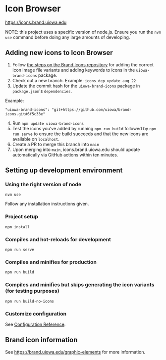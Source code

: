 # Icon Browser
https://icons.brand.uiowa.edu

NOTE: this project uses a specific version of node.js. Ensure you run the `nvm use` command before doing any large amounts of developing.


## Adding new icons to Icon Browser

1. Follow [the steps on the Brand Icons repository](https://github.com/uiowa/brand-icons/blob/main/README.md) for adding the correct icon image file variants and adding keywords to icons in the `uiowa-brand-icons` package.
2. Check out a new branch. Example: `icons_dep_update_aug_22`
3. Update the commit hash for the `uiowa-brand-icons` package in `package.json`'s `dependencies`. 

Example: 

`"uiowa-brand-icons": "git+https://github.com/uiowa/brand-icons.git#6f5c33e"`

4. Run `npm update uiowa-brand-icons`
5. Test the icons you've added by running `npm run build` followed by `npm run serve` to ensure  the build succeeds and that the new icons are available on `localhost`.
6. Create a PR to merge this branch into `main`
7. Upon merging into `main`, icons.brand.uiowa.edu should update automatically via GitHub actions within ten minutes.

## Setting up development environment

### Using the right version of node
```
nvm use
```

Follow any installation instructions given.

### Project setup
```
npm install
```

### Compiles and hot-reloads for development
```
npm run serve
```

### Compiles and minifies for production
```
npm run build
```

### Compiles and minifies but skips generating the icon variants (for testing purposes)
```
npm run build-no-icons
```


### Customize configuration
See [Configuration Reference](https://cli.vuejs.org/config/).

## Brand icon information
See https://brand.uiowa.edu/graphic-elements for more information. 

